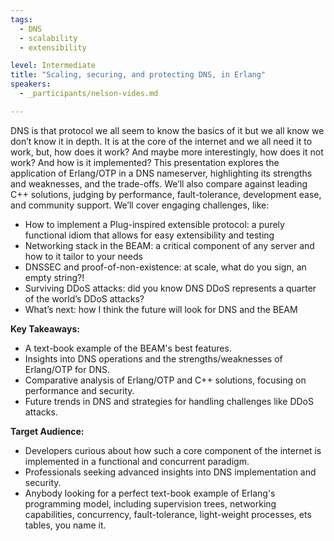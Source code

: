 ```yaml
---
tags: 
  - DNS
  - scalability
  - extensibility

level: Intermediate
title: "Scaling, securing, and protecting DNS, in Erlang"
speakers: 
  - _participants/nelson-vides.md

---
```

DNS is that protocol we all seem to know the basics of it but we all know we don’t know it in depth. It is at the core of the internet and we all need it to work, but, how does it work? And maybe more interestingly, how does it not work? And how is it implemented?
This presentation explores the application of Erlang/OTP in a DNS nameserver, highlighting its strengths and weaknesses, and the trade-offs. We’ll also compare against leading C++ solutions, judging by performance, fault-tolerance, development ease, and community support. We’ll cover engaging challenges, like:
- How to implement a Plug-inspired extensible protocol: a purely functional idiom that allows for easy extensibility and testing
- Networking stack in the BEAM: a critical component of any server and how to it tailor to your needs
- DNSSEC and proof-of-non-existence: at scale, what do you sign, an empty string?!
- Surviving DDoS attacks: did you know DNS DDoS represents a quarter of the world’s DDoS attacks?
- What’s next: how I think the future will look for DNS and the BEAM

**Key Takeaways:**
- A text-book example of the BEAM's best features.
- Insights into DNS operations and the strengths/weaknesses of Erlang/OTP for DNS.
- Comparative analysis of Erlang/OTP and C++ solutions, focusing on performance and security.
- Future trends in DNS and strategies for handling challenges like DDoS attacks.

**Target Audience:**
- Developers curious about how such a core component of the internet is implemented in a functional and concurrent paradigm.
- Professionals seeking advanced insights into DNS implementation and security.
- Anybody looking for a perfect text-book example of Erlang's programming model, including supervision trees, networking capabilities, concurrency, fault-tolerance, light-weight processes, ets tables, you name it.
